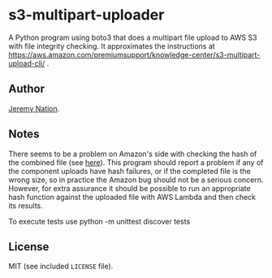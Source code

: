 # s3-multipart-uploader

A Python program using boto3 that does a multipart file upload to AWS S3 with file integrity checking. It approximates the instructions at https://aws.amazon.com/premiumsupport/knowledge-center/s3-multipart-upload-cli/ .

## Author

[Jeremy Nation](https://jeremynation.me).

## Notes

There seems to be a problem on Amazon's side with checking the hash of the combined file (see [here](https://github.com/aws/aws-cli/issues/2559)). This program should report a problem if any of the component uploads have hash failures, or if the completed file is the wrong size, so in practice the Amazon bug should not be a serious concern. However, for extra assurance it should be possible to run an appropriate hash function against the uploaded file with AWS Lambda and then check its results.

To execute tests use python -m unittest discover tests
 
## License

MIT (see included `LICENSE` file).
